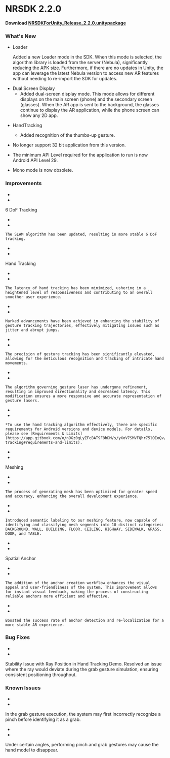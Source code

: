 # NRSDK 2.2.0



**Download** [**NRSDKForUnity_Release_2.2.0.unitypackage**](https://nreal-public.nreal.ai/download/NRSDKForUnity_2.2.0_Release_20240301/NRSDKForUnity_Release_2.2.0.unitypackage)

### What's New




- Loader

  Added a new Loader mode in the SDK. When this mode is selected, the algorithm library is loaded from the server (Nebula), significantly reducing the APK size. Furthermore, if there are no updates in Unity, the app can leverage the latest Nebula version to access new AR features without needing to re-import the SDK for updates.



* Dual Screen Display
  - Added dual-screen display mode. This mode allows for different displays on the main screen (phone) and the secondary screen (glasses). When the AR app is sent to the background, the glasses continue to display the AR application, while the phone screen can show any 2D app.




- HandTracking

  - Added recognition of the thumbs-up gesture.
  




- No longer support 32 bit application from this version.
- The minimum API Level required for the application to run is now Android API Level 29.
- Mono mode is now obsolete.

### Improvements




- 




- 

  6 DoF Tracking

  - 

  - 

    The SLAM algorithm has been updated, resulting in more stable 6 DoF tracking.




- 




- 

  Hand Tracking

  - 

  - 

    The latency of hand tracking has been minimized, ushering in a heightened level of responsiveness and contributing to an overall smoother user experience.

  - 

  - 

    Marked advancements have been achieved in enhancing the stability of gesture tracking trajectories, effectively mitigating issues such as jitter and abrupt jumps.

  - 

  - 

    The precision of gesture tracking has been significantly elevated, allowing for the meticulous recognition and tracking of intricate hand movements.

  - 

  - 

    The algorithm governing gesture laser has undergone refinement, resulting in improved directionality and decreased latency. This modification ensures a more responsive and accurate representation of gesture lasers.

  - 

  - 

    *To use the hand tracking algorithm effectively, there are specific requirements for Android versions and device models. For details, please see [Requirements & Limits](https://app.gitbook.com/o/n9Gz0qLyZFcBAT9F8hDM/s/yXoV7SMVFQhr75lOIoQv/development/hand-tracking#requirements-and-limits).




- 




- 

  Meshing

  - 

  - 

    The process of generating mesh has been optimized for greater speed and accuracy, enhancing the overall development experience.

  - 

  - 

    Introduced semantic labeling to our meshing feature, now capable of identifying and classifying mesh segments into 10 distinct categories: BACKGROUND, WALL, BUILDING, FLOOR, CEILING, HIGHWAY, SIDEWALK, GRASS, DOOR, and TABLE.




- 




- 

  Spatial Anchor

  - 

  - 

    The addition of the anchor creation workflow enhances the visual appeal and user-friendliness of the system. This improvement allows for instant visual feedback, making the process of constructing reliable anchors more efficient and effective.

  - 

  - 

    Boosted the success rate of anchor detection and re-localization for a more stable AR experience.

### Bug Fixes




- 




- 

  Stability Issue with Ray Position in Hand Tracking Demo. Resolved an issue where the ray would deviate during the grab gesture simulation, ensuring consistent positioning throughout.

### Known Issues




- 




- 

  In the grab gesture execution, the system may first incorrectly recognize a pinch before identifying it as a grab.




- 




- 

  Under certain angles, performing pinch and grab gestures may cause the hand model to disappear.
